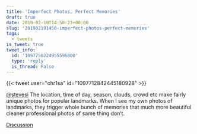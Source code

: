```yaml
---
title: 'Imperfect Photos, Perfect Memories'
draft: true
date: 2019-02-19T14:50:23+00:00
slug: '201902191450-imperfect-photos-perfect-memories'
tags:
  - tweets
is_tweet: true
tweet_info:
  id: '1097750224955596800'
  type: 'reply'
  is_thread: False
---
```




{{< tweet user="chr1sa" id="1097712842445180928" >}}

[@stevesi](https://x.com/stevesi) The location, time of day, season, clouds, crowd etc make fairly unique photos for popular landmarks. When I see my own photos of landmarks, they trigger whole bunch of memories that much more beautiful cleaner professional photos of same thing don’t.

[Discussion](https://x.com/sytelus/status/1097750224955596800)
